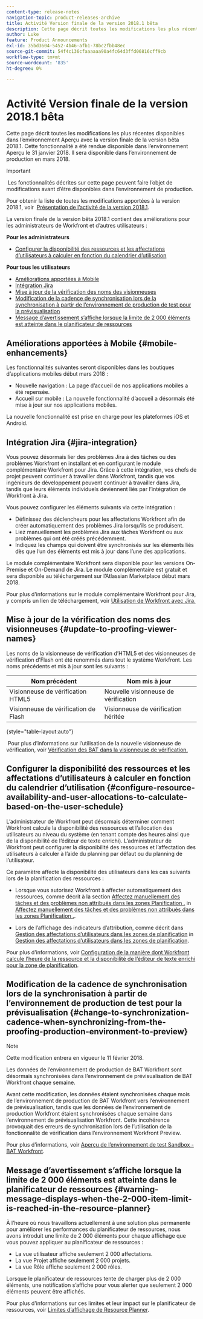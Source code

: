 ```yaml
---
content-type: release-notes
navigation-topic: product-releases-archive
title: Activité Version finale de la version 2018.1 bêta
description: Cette page décrit toutes les modifications les plus récentes disponibles dans l’environnement Aperçu avec la version finale de la version bêta 2018.1. Cette fonctionnalité a été rendue disponible dans l’environnement Aperçu le 31 janvier 2018. Il sera disponible dans l’environnement de production en mars 2018.
author: Luke
feature: Product Announcements
exl-id: 35bd3604-5452-4b46-afb1-78bc2fbb48ec
source-git-commit: 54f4c136cfaaaaaa90a4fc64d3ffd06816cff9cb
workflow-type: tm+mt
source-wordcount: '835'
ht-degree: 0%

---
```


# Activité Version finale de la version 2018.1 bêta

Cette page décrit toutes les modifications les plus récentes disponibles dans l’environnement Aperçu avec la version finale de la version bêta 2018.1. Cette fonctionnalité a été rendue disponible dans l’environnement Aperçu le 31 janvier 2018. Il sera disponible dans l’environnement de production en mars 2018.

>[!IMPORTANT]
>
> Les fonctionnalités décrites sur cette page peuvent faire l’objet de modifications avant d’être disponibles dans l’environnement de production.

Pour obtenir la liste de toutes les modifications apportées à la version 2018.1, voir  [Présentation de l’activité de la version 2018.1](../../../../product-announcements/product-releases/quarterly-release-archive/2018.1-release-activity/2018.1-release-activity-overview.md).

La version finale de la version bêta 2018.1 contient des améliorations pour les administrateurs de Workfront et d’autres utilisateurs :

**Pour les administrateurs**

* [Configurer la disponibilité des ressources et les affectations d’utilisateurs à calculer en fonction du calendrier d’utilisation](#configure-resource-availability-and-user-allocations-to-calculate-based-on-the-user-schedule)

**Pour tous les utilisateurs**

* [Améliorations apportées à Mobile](#mobile-enhancements)
* [Intégration Jira](#jira-integration)
* [Mise à jour de la vérification des noms des visionneuses](#update-to-proofing-viewer-names)
* [Modification de la cadence de synchronisation lors de la synchronisation à partir de l’environnement de production de test pour la prévisualisation](#change-to-synchronization-cadence-when-synchronizing-from-the-proofing-production-environment-to-preview)
* [Message d’avertissement s’affiche lorsque la limite de 2 000 éléments est atteinte dans le planificateur de ressources](#warning-message-displays-when-the-2-000-item-limit-is-reached-in-the-resource-planner)

## Améliorations apportées à Mobile {#mobile-enhancements}

Les fonctionnalités suivantes seront disponibles dans les boutiques d’applications mobiles début mars 2018 :

* Nouvelle navigation : La page d’accueil de nos applications mobiles a été repensée.
* Accueil sur mobile : La nouvelle fonctionnalité d’accueil a désormais été mise à jour sur nos applications mobiles.

La nouvelle fonctionnalité est prise en charge pour les plateformes iOS et Android.

## Intégration Jira {#jira-integration}

Vous pouvez désormais lier des problèmes Jira à des tâches ou des problèmes Workfront en installant et en configurant le module complémentaire Workfront pour Jira. Grâce à cette intégration, vos chefs de projet peuvent continuer à travailler dans Workfront, tandis que vos ingénieurs de développement peuvent continuer à travailler dans Jira, tandis que leurs éléments individuels deviennent liés par l’intégration de Workfront à Jira.

Vous pouvez configurer les éléments suivants via cette intégration :

* Définissez des déclencheurs pour les affectations Workfront afin de créer automatiquement des problèmes Jira lorsqu’ils se produisent.
* Liez manuellement les problèmes Jira aux tâches Workfront ou aux problèmes qui ont été créés précédemment.
* Indiquez les champs qui doivent être synchronisés sur les éléments liés dès que l’un des éléments est mis à jour dans l’une des applications.

Le module complémentaire Workfront sera disponible pour les versions On-Premise et On-Demand de Jira. Le module complémentaire est gratuit et sera disponible au téléchargement sur l’Atlassian Marketplace début mars 2018.

Pour plus d’informations sur le module complémentaire Workfront pour Jira, y compris un lien de téléchargement, voir [Utilisation de Workfront avec Jira.](https://support.workfront.com/hc/en-us/sections/115001130053)

## Mise à jour de la vérification des noms des visionneuses {#update-to-proofing-viewer-names}

Les noms de la visionneuse de vérification d’HTML5 et des visionneuses de vérification d’Flash ont été renommés dans tout le système Workfront. Les noms précédents et mis à jour sont les suivants : 

| **Nom précédent** | **Nom mis à jour** |
|---|---|
| Visionneuse de vérification HTML5 | Nouvelle visionneuse de vérification |
| Visionneuse de vérification de Flash | Visionneuse de vérification héritée |

{style=&quot;table-layout:auto&quot;}

 Pour plus d’informations sur l’utilisation de la nouvelle visionneuse de vérification, voir [Vérification des BAT dans la visionneuse de vérification.](https://support.workfront.com/hc/en-us/sections/115000275214)

## Configurer la disponibilité des ressources et les affectations d’utilisateurs à calculer en fonction du calendrier d’utilisation {#configure-resource-availability-and-user-allocations-to-calculate-based-on-the-user-schedule}

L’administrateur de Workfront peut désormais déterminer comment Workfront calcule la disponibilité des ressources et l’allocation des utilisateurs au niveau du système (en tenant compte des heures ainsi que de la disponibilité de l’éditeur de texte enrichi). L’administrateur de Workfront peut configurer la disponibilité des ressources et l’affectation des utilisateurs à calculer à l’aide du planning par défaut ou du planning de l’utilisateur.

Ce paramètre affecte la disponibilité des utilisateurs dans les cas suivants lors de la planification des ressources :

* Lorsque vous autorisez Workfront à affecter automatiquement des ressources, comme décrit à la section [Affectez manuellement des tâches et des problèmes non attribués dans les zones Planification .](../../../../resource-mgmt/resource-scheduling/manually-assign-items-scheduling-areas.md) in [Affectez manuellement des tâches et des problèmes non attribués dans les zones Planification .](../../../../resource-mgmt/resource-scheduling/manually-assign-items-scheduling-areas.md).

* Lors de l’affichage des indicateurs d’attribution, comme décrit dans [Gestion des affectations d’utilisateurs dans les zones de planification](../../../../resource-mgmt/resource-scheduling/manage-allocations-scheduling-areas.md) in [Gestion des affectations d’utilisateurs dans les zones de planification](../../../../resource-mgmt/resource-scheduling/manage-allocations-scheduling-areas.md).

Pour plus d’informations, voir [Configuration de la manière dont Workfront calcule l’heure de la ressource et la disponibilité de l’éditeur de texte enrichi pour la zone de planification](../../../../resource-mgmt/resource-scheduling/calculate-hours-fte-scheduling-area.md).

## Modification de la cadence de synchronisation lors de la synchronisation à partir de l’environnement de production de test pour la prévisualisation {#change-to-synchronization-cadence-when-synchronizing-from-the-proofing-production-environment-to-preview}

>[!NOTE]
Cette modification entrera en vigueur le 11 février 2018.

Les données de l’environnement de production de BAT Workfront sont désormais synchronisées dans l’environnement de prévisualisation de BAT Workfront chaque semaine.

Avant cette modification, les données étaient synchronisées chaque mois de l’environnement de production de BAT Workfront vers l’environnement de prévisualisation, tandis que les données de l’environnement de production Workfront étaient synchronisées chaque semaine dans l’environnement de prévisualisation Workfront. Cette incohérence provoquait des erreurs de synchronisation lors de l’utilisation de la fonctionnalité de vérification dans l’environnement Workfront Preview. 

Pour plus d’informations, voir [Aperçu de l’environnement de test Sandbox - BAT Workfront](../../../../workfront-proof/wp-getstarted/system-information/preview-sandbox.md). 

## Message d’avertissement s’affiche lorsque la limite de 2 000 éléments est atteinte dans le planificateur de ressources {#warning-message-displays-when-the-2-000-item-limit-is-reached-in-the-resource-planner}

À l’heure où nous travaillons actuellement à une solution plus permanente pour améliorer les performances du planificateur de ressources, nous avons introduit une limite de 2 000 éléments pour chaque affichage que vous pouvez appliquer au planificateur de ressources :

* La vue utilisateur affiche seulement 2 000 affectations.
* La vue Projet affiche seulement 2 000 projets.
* La vue Rôle affiche seulement 2 000 rôles.

Lorsque le planificateur de ressources tente de charger plus de 2 000 éléments, une notification s’affiche pour vous alerter que seulement 2 000 éléments peuvent être affichés.

Pour plus d’informations sur ces limites et leur impact sur le planificateur de ressources, voir [Limites d’affichage de Resource Planner](../../../../resource-mgmt/resource-planning/resource-planner-display-limitations.md).

<!--
<p data-mc-conditions="QuicksilverOrClassic.Draft mode">To participate in our beta program for the Resource Planner performance, see <a href="../../../../product-announcements/betas/resource-planner-performance-beta.md" class="MCXref xref">Resource Planner performance beta </a>.</p>
-->

